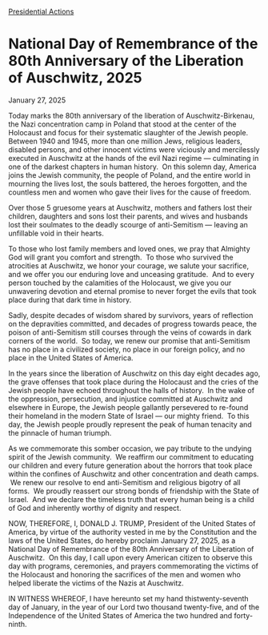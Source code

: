 [Presidential Actions](https://www.whitehouse.gov/presidential-actions/)

# 					National Day of Remembrance of the 80th Anniversary of the Liberation of Auschwitz, 2025				

January 27, 2025

Today marks the 80th anniversary of the liberation of Auschwitz-Birkenau, the Nazi concentration camp in Poland that stood at the center of the Holocaust and focus for their systematic slaughter of the Jewish people.     Between 1940 and 1945, more than one million Jews, religious leaders, disabled persons, and other innocent victims were viciously and mercilessly executed in Auschwitz at the hands of the evil Nazi regime — culminating in one of the darkest chapters in human history.  On this solemn day, America joins the Jewish community, the people of Poland, and the entire world in mourning the lives lost, the souls battered, the heroes forgotten, and the countless men and women who gave their lives for the cause of freedom.

Over those 5 gruesome years at Auschwitz, mothers and fathers lost their children, daughters and sons lost their parents, and wives and husbands lost their soulmates to the deadly scourge of anti-Semitism — leaving an unfillable void in their hearts.  

To those who lost family members and loved ones, we pray that Almighty God will grant you comfort and strength.  To those who survived the atrocities at Auschwitz, we honor your courage, we salute your sacrifice, and we offer you our enduring love and unceasing gratitude.  And to every person touched by the calamities of the Holocaust, we give you our unwavering devotion and eternal promise to never forget the evils that took place during that dark time in history.

Sadly, despite decades of wisdom shared by survivors, years of reflection on the depravities committed, and decades of progress towards peace, the poison of anti-Semitism still courses through the veins of cowards in dark corners of the world.  So today, we renew our promise that anti-Semitism has no place in a civilized society, no place in our foreign policy, and no place in the United States of America.

In the years since the liberation of Auschwitz on this day eight decades ago, the grave offenses that took place during the Holocaust and the cries of the Jewish people have echoed throughout the halls of history.  In the wake of the oppression, persecution, and injustice committed at Auschwitz and elsewhere in Europe, the Jewish people gallantly persevered to re-found their homeland in the modern State of Israel — our mighty friend.  To this day, the Jewish people proudly represent the peak of human tenacity and the pinnacle of human triumph.

As we commemorate this somber occasion, we pay tribute to the undying spirit of the Jewish community.  We reaffirm our commitment to educating our children and every future generation about the horrors that took place within the confines of Auschwitz and other concentration and death camps.  We renew our resolve to end anti-Semitism and religious bigotry of all forms.  We proudly reassert our strong bonds of friendship with the State of Israel.  And we declare the timeless truth that every human being is a child of God and inherently worthy of dignity and respect.

NOW, THEREFORE, I, DONALD J. TRUMP, President of the United States of America, by virtue of the authority vested in me by the Constitution and the laws of the United States, do hereby proclaim January 27, 2025, as a National Day of Remembrance of the 80th Anniversary of the Liberation of Auschwitz.  On this day, I call upon every American citizen to observe this day with programs, ceremonies, and prayers commemorating the victims of the Holocaust and honoring the sacrifices of the men and women who helped liberate the victims of the Nazis at Auschwitz.

IN WITNESS WHEREOF, I have hereunto set my hand thistwenty-seventh day of January, in the year of our Lord two thousand twenty-five, and of the Independence of the United States of America the two hundred and forty-ninth.
